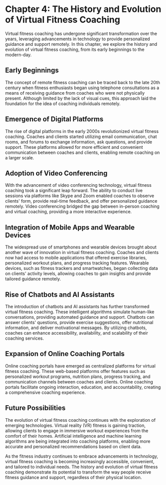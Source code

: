 Chapter 4: The History and Evolution of Virtual Fitness Coaching
================================================================

Virtual fitness coaching has undergone significant transformation over the years, leveraging advancements in technology to provide personalized guidance and support remotely. In this chapter, we explore the history and evolution of virtual fitness coaching, from its early beginnings to the modern-day.

Early Beginnings
----------------

The concept of remote fitness coaching can be traced back to the late 20th century when fitness enthusiasts began using telephone consultations as a means of receiving guidance from coaches who were not physically present. Although limited by the lack of visual cues, this approach laid the foundation for the idea of coaching individuals remotely.

Emergence of Digital Platforms
------------------------------

The rise of digital platforms in the early 2000s revolutionized virtual fitness coaching. Coaches and clients started utilizing email communication, chat rooms, and forums to exchange information, ask questions, and provide support. These platforms allowed for more efficient and convenient communication between coaches and clients, enabling remote coaching on a larger scale.

Adoption of Video Conferencing
------------------------------

With the advancement of video conferencing technology, virtual fitness coaching took a significant leap forward. The ability to conduct live sessions via platforms like Skype and Zoom enabled coaches to observe clients' form, provide real-time feedback, and offer personalized guidance remotely. Video conferencing bridged the gap between in-person coaching and virtual coaching, providing a more interactive experience.

Integration of Mobile Apps and Wearable Devices
-----------------------------------------------

The widespread use of smartphones and wearable devices brought about another wave of innovation in virtual fitness coaching. Coaches and clients now had access to mobile applications that offered exercise libraries, personalized workout plans, and progress tracking features. Wearable devices, such as fitness trackers and smartwatches, began collecting data on clients' activity levels, allowing coaches to gain insights and provide tailored guidance remotely.

Rise of Chatbots and AI Assistants
----------------------------------

The introduction of chatbots and AI assistants has further transformed virtual fitness coaching. These intelligent algorithms simulate human-like conversations, providing automated guidance and support. Chatbots can answer clients' questions, provide exercise suggestions, offer nutritional information, and deliver motivational messages. By utilizing chatbots, coaches can enhance accessibility, availability, and scalability of their coaching services.

Expansion of Online Coaching Portals
------------------------------------

Online coaching portals have emerged as centralized platforms for virtual fitness coaching. These web-based platforms offer features such as personalized workout programs, nutrition plans, progress tracking, and communication channels between coaches and clients. Online coaching portals facilitate ongoing interaction, education, and accountability, creating a comprehensive coaching experience.

Future Possibilities
--------------------

The evolution of virtual fitness coaching continues with the exploration of emerging technologies. Virtual reality (VR) fitness is gaining traction, allowing clients to engage in immersive workout experiences from the comfort of their homes. Artificial intelligence and machine learning algorithms are being integrated into coaching platforms, enabling more accurate and personalized recommendations based on client data.

As the fitness industry continues to embrace advancements in technology, virtual fitness coaching is becoming increasingly accessible, convenient, and tailored to individual needs. The history and evolution of virtual fitness coaching demonstrate its potential to transform the way people receive fitness guidance and support, regardless of their physical location.

